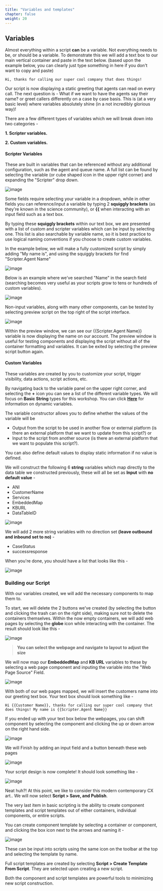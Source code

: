 ```yaml
---
title: "Variables and templates"
chapter: false
weight: 20
---
```


## Variables


Almost everything within a script **can** be a variable. Not everything needs to be, or should be a variable. To demonstrate this we will add a text box to our main vertical container and paste in the text below. (based upon the example below, you can clearly just type something in here if you don't want to copy and paste)


```
Hi, thanks for calling our super cool company that does things! 
```
Our script is now displaying a static greeting that agents can read on every call. The next question is - What if we want to have the agents say their name? or greet callers differently on a case by case basis. This is (at a very basic level) where variables absolutely shine (in a not incredibly glorious way)!

There are a few different types of variables which we will break down into two categories - 

**1. Scripter variables.**

**2. Custom variables.**

 #### Scripter Variables

These are built in variables that can be referenced without any additional configuration, such as the agent and queue name. A full list can be found by selecting the variable (or cube shaped icon in the upper right corner) and expanding the "Scripter" drop down.


![image](/images/scriptscriptervariables.PNG)

Some fields require selecting your variable in a dropdown, while in other fields you can reference/input a variable by typing 2 **squiggly brackets** (as they're known in the science community), or **{{** when interacting with an input field such as a text box.

By typing these **squiggly brackets** within our text box, we are presented with a list of custom and scripter variables which can be input by selecting one. This list is also searchable by variable name, so it is best practice to use logical naming conventions if you choose to create custom variables.

In the example below, we will make a fully customized script by simply adding "My name is", and using the squiggly brackets for find "Scripter.Agent Name"

![image](/images/scriptagentvariable.PNG)

Below is an example where we've searched "Name" in the search field (searching becomes very useful as your scripts grow to tens or hundreds of custom variables).

![image](/images/scriptvariablesearch.PNG)

Non-input variables, along with many other components, can be tested by selecting preview script on the top right of the script interface.

![image](/images/scriptpreview.PNG)

Within the preview window, we can see our {{Scripter.Agent Name}} variable is now displaying the name on our account. The preview window is useful for testing components and displaying the script without all of the container formatting and variables. It can be exited by selecting the preview script button again.

#### Custom Variables
These variables are created by you to customize your script, trigger visibility, data actions, script actions, etc.

By navigating back to the variable panel on the upper right corner, and selecting the **+** icon you can see a list of the different variable types. We will focus on **Basic String** types for this workshop. You can click [**Here**](https://help.mypurecloud.com/articles/dynamic-script-variables/) for information on dynamic variables.

The variable constructor allows you to define whether the values of the variable will be 
 * Output from the script to be used in another flow or external platform (is there an external platform that we want to update from this script?)
 or
 * Input to the script from another source (is there an external platform that we want to populate this script?).
 
 You can also define default values to display static information if no value is defined.


We will construct the following 6 **string** variables which map directly to the data table we constructed previously, these will all be set as **Input** with **no default value** - 

  * ANI 
  * CustomerName
  * Services
  * EmbeddedMap
  * KBURL
  * DataTableID

![image](/images/scriptcustomvariable.PNG)


We will add 2 more string variables with no direction set **(leave outbound and inbound set to no)** - 

  * CaseStatus
  * successresponse

When you're done, you should have a list that looks like this - 

![image](/images/scriptvariablelist.PNG)

### Building our Script

With our variables created, we will add the necessary components to map them to.

To start, we will delete the 2 buttons we've created (by selecting the button and clicking the trash can on the right side), making sure not to delete the containers themselves. Within the now empty containers, we will add web pages by selecting the **globe** icon while interacting with the container. The result should look like this - 

![image](/images/scriptwebpages.PNG)

> **You can select the webpage and navigate to layout to adjust the size**


We will now map our **EmbeddedMap** and **KB URL** variables to these by selecting a web page component and inputing the variable into the "Web Page Source" Field.


![image](/images/scriptwebpagesource.PNG)

With both of our web pages mapped, we will insert the customers name into our greeting text box. Your text box should look something like - 

```
Hi {{Customer Name}}, thanks for calling our super cool company that does things! My name is {{Scripter.Agent Name}}
```

If you ended up with your text box below the webpages, you can shift component by selecting the component and clicking the up or down arrow on the right hand side. 

![image](/images/scriptupdown.PNG)


We will Finish by adding an input field and a button beneath these web pages

![image](/images/scriptbuttoninput.PNG)

Your script design is now complete! It should look something like - 

![image](/images/scriptcomplete2.PNG)


Neat huh?! At this point, we like to consider this modern contemporary CX art.. We will now select **Script > Save, and Publish**.


The very last item in basic scripting is the ability to create component templates and script templates out of either containers, individual components, or entire scripts. 

You can create component template by selecting a container or component, and clicking the box icon next to the arrows and naming it - 

![image](/images/scriptcomponenttemplate.PNG)

These can be input into scripts using the same icon on the toolbar at the top and selecting the template by name.

Full script templates are created by selecting **Script > Create Template From Script**. They are selected upon creating a new script.

Both the component and script templates are powerful tools to minimizing new script construction.